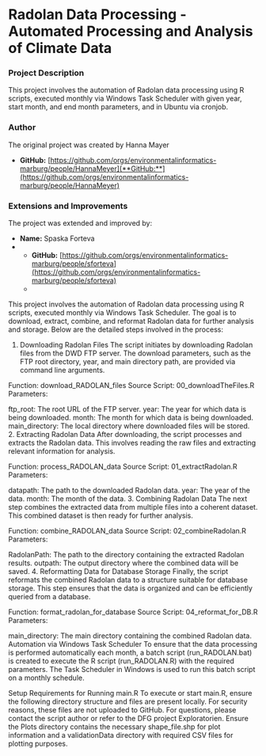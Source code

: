 # Radolan Data Processing - Automated Processing and Analysis of Climate Data

### Project Description

This project involves the automation of Radolan data processing using R scripts, executed monthly via Windows Task Scheduler with given year, start month, and end month parameters, and in Ubuntu via cronjob.

### Author

The original project was created by Hanna Mayer
- **GitHub:** [https://github.com/orgs/environmentalinformatics-marburg/people/HannaMeyer](**GitHub:**](https://github.com/orgs/environmentalinformatics-marburg/people/HannaMeyer)
### Extensions and Improvements

The project was extended and improved by:

- **Name:** Spaska Forteva
- - **GitHub:** [https://github.com/orgs/environmentalinformatics-marburg/people/sforteva](https://github.com/orgs/environmentalinformatics-marburg/people/sforteva)
  - 
This project involves the automation of Radolan data processing using R scripts, executed monthly via Windows Task Scheduler. The goal is to download, extract, combine, and reformat Radolan data for further analysis and storage. Below are the detailed steps involved in the process:


1. Downloading Radolan Files
The script initiates by downloading Radolan files from the DWD FTP server. The download parameters, such as the FTP root directory, year, and main directory path, are provided via command line arguments.

Function: download_RADOLAN_files
Source Script: 00_downloadTheFiles.R
Parameters:

ftp_root: The root URL of the FTP server.
year: The year for which data is being downloaded.
month: The month for which data is being downloaded.
main_directory: The local directory where downloaded files will be stored.
2. Extracting Radolan Data
After downloading, the script processes and extracts the Radolan data. This involves reading the raw files and extracting relevant information for analysis.

Function: process_RADOLAN_data
Source Script: 01_extractRadolan.R
Parameters:

datapath: The path to the downloaded Radolan data.
year: The year of the data.
month: The month of the data.
3. Combining Radolan Data
The next step combines the extracted data from multiple files into a coherent dataset. This combined dataset is then ready for further analysis.

Function: combine_RADOLAN_data
Source Script: 02_combineRadolan.R
Parameters:

RadolanPath: The path to the directory containing the extracted Radolan results.
outpath: The output directory where the combined data will be saved.
4. Reformatting Data for Database Storage
Finally, the script reformats the combined Radolan data to a structure suitable for database storage. This step ensures that the data is organized and can be efficiently queried from a database.

Function: format_radolan_for_database
Source Script: 04_reformat_for_DB.R
Parameters:

main_directory: The main directory containing the combined Radolan data.
Automation via Windows Task Scheduler
To ensure that the data processing is performed automatically each month, a batch script (run_RADOLAN.bat) is created to execute the R script (run_RADOLAN.R) with the required parameters. The Task Scheduler in Windows is used to run this batch script on a monthly schedule.

Setup Requirements for Running main.R
To execute or start main.R, ensure the following directory structure and files are present locally. For security reasons, these files are not uploaded to GitHub. For questions, please contact the script author or refer to the DFG project Exploratorien.
Ensure the Plots directory contains the necessary shape_file.shp for plot information and a validationData directory with required CSV files for plotting purposes.
